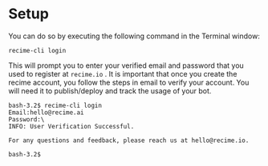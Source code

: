# Setup



You can do so by executing the following command in the Terminal window:

```
recime-cli login
```

This will prompt you to enter your verified email and password that you used to register at `recime.io` . It is important that once you create the recime account, you follow the steps in email to verify your account. You will need it to publish/deploy and track the usage of your bot.

```
bash-3.2$ recime-cli login
Email:hello@recime.ai
Password:\
INFO: User Verification Successful.

For any questions and feedback, please reach us at hello@recime.io.

bash-3.2$
```
